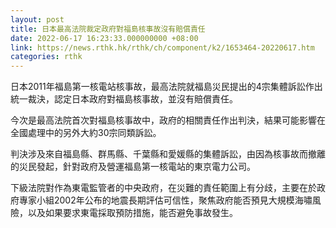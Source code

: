 ```yaml
---
layout: post
title: 日本最高法院裁定政府對福島核事故沒有賠償責任
date: 2022-06-17 16:23:33.000000000 +08:00
link: https://news.rthk.hk/rthk/ch/component/k2/1653464-20220617.htm
categories: rthk
---
```


日本2011年福島第一核電站核事故，最高法院就福島災民提出的4宗集體訴訟作出統一裁決，認定日本政府對福島核事故，並沒有賠償責任。

今次是最高法院首次對福島核事故中，政府的相關責任作出判決，結果可能影響在全國處理中的另外大約30宗同類訴訟。

判決涉及來自福島縣、群馬縣、千葉縣和愛媛縣的集體訴訟，由因為核事故而撤離的災民發起，針對政府及營運福島第一核電站的東京電力公司。

下級法院對作為東電監管者的中央政府，在災難的責任範圍上有分歧，主要在於政府專家小組2002年公布的地震長期評估可信性，聚焦政府能否預見大規模海嘯風險，以及如果要求東電採取預防措施，能否避免事故發生。
